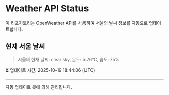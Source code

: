
# Weather API Status

이 리포지토리는 OpenWeather API를 사용하여 서울의 날씨 정보를 자동으로 업데이트합니다.

## 현재 서울 날씨
> 서울의 현재 날씨: clear sky, 온도: 5.76°C, 습도: 75%

⏳ 업데이트 시간: 2025-10-19 18:44:06 (UTC)

---
자동 업데이트 봇에 의해 관리됩니다.
